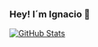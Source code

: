 ### Hey! I´m Ignacio 👋

[![GitHub Stats](https://github-readme-stats.vercel.app/api?username=IgnacioPieve)](https://github.com/anuraghazra/github-readme-stats)
